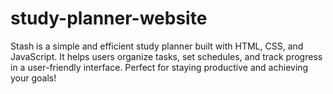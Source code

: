 # study-planner-website
Stash is a simple and efficient study planner built with HTML, CSS, and JavaScript. It helps users organize tasks, set schedules, and track progress in a user-friendly interface. Perfect for staying productive and achieving your goals!
